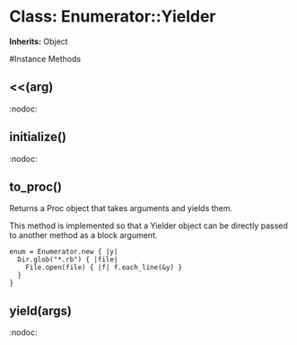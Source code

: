 # Class: Enumerator::Yielder
**Inherits:** Object
    




#Instance Methods
## <<(arg) [](#method-i-<<)
:nodoc:

## initialize() [](#method-i-initialize)
:nodoc:

## to_proc() [](#method-i-to_proc)
Returns a Proc object that takes arguments and yields them.

This method is implemented so that a Yielder object can be directly passed to
another method as a block argument.

    enum = Enumerator.new { |y|
      Dir.glob("*.rb") { |file|
        File.open(file) { |f| f.each_line(&y) }
      }
    }

## yield(args) [](#method-i-yield)
:nodoc:

